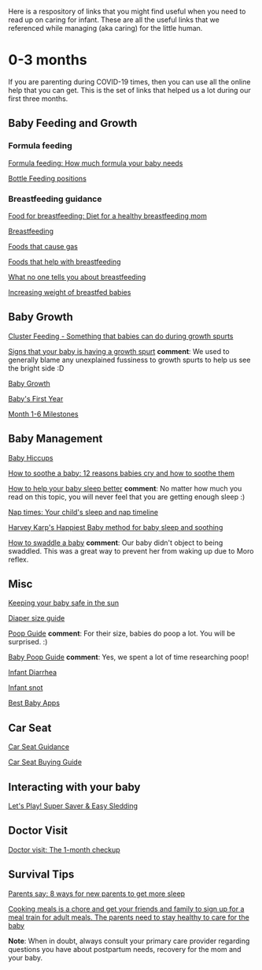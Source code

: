 Here is a respository of links that you might find useful when you need to read up on caring for infant. These are all the useful links that we referenced while managing (aka caring) for the little human.

# 0-3 months
If you are parenting during COVID-19 times, then you can use all the online help that you can get. This is the set of links that helped us a lot during our first three months.

## Baby Feeding and Growth
### Formula feeding
[Formula feeding: How much formula your baby needs](https://www.babycenter.com/0_how-much-formula-your-baby-needs_9136.bc)

[Bottle Feeding positions](https://www.drbrownsbaby.com/bottle-feeding-positions-and-techniques/)

### Breastfeeding guidance 
[Food for breastfeeding: Diet for a healthy breastfeeding mom](https://www.babycenter.com/0_diet-for-a-healthy-breastfeeding-mom_3565.bc)

[Breastfeeding](http://med.stanford.edu/newborns.html)

[Foods that cause gas](https://www.parents.com/baby/care/gas/gas-in-breastfed-babies/)

[Foods that help with breastfeeding](https://www.verywellfamily.com/foods-that-increase-breast-milk-supply-431598)

[What no one tells you about breastfeeding](https://blogs.webmd.com/womens-health/20180703/what-no-one-tells-you-about-breastfeeding)

[Increasing weight of breastfed babies](https://kellymom.com/health/growth/weight-gain_increase/)

## Baby Growth
[Cluster Feeding - Something that babies can do during growth spurts](https://amotherfarfromhome.com/cluster-feeding-newborn/)

[Signs that your baby is having a growth spurt](https://www.babycenter.com/101_signs-that-your-baby-is-having-a-growth-spurt_10418547.bc) **comment**: We used to generally blame any unexplained fussiness to growth spurts to help us see the bright side :D

[Baby Growth](https://www.babycenter.com/0_how-to-raise-a-happy-baby-and-child-birth-to-12-mo_1490882.bc?scid=iOS_MPBT_Referral)

[Baby's First Year](https://www.verywellfamily.com/babys-first-year-guide-4173867)

[Month 1-6 Milestones](https://www.babycenter.com/0_baby-milestones-1-to-6-months_1496585.bc?scid=iOS_MPBT_Referral)

## Baby Management
[Baby Hiccups](https://www.healthline.com/health/childrens-health/newborn-hiccups)

[How to soothe a baby: 12 reasons babies cry and how to soothe them](https://www.babycenter.com/0_12-reasons-babies-cry-and-how-to-soothe-them_9790.bc)

[How to help your baby sleep better](https://www.babycenter.com/0_expert-sleep-strategies-for-babies_1445907.bc) **comment**: No matter how much you read on this topic, you will never feel that you are getting enough sleep :)

[Nap times: Your child's sleep and nap timeline](https://www.babycenter.com/0_your-childs-sleep-and-nap-timeline_10357001.bc)

[Harvey Karp's Happiest Baby method for baby sleep and soothing](https://www.babycenter.com/0_harvey-karps-happiest-baby-method-for-baby-sleep-and-soothin_10373838.bc)

[How to swaddle a baby](https://themomfriend.com/how-to-swaddle-a-baby/) **comment**: Our baby didn't object to being swaddled. This was a great way to prevent her from waking up due to Moro reflex. 

## Misc
[Keeping your baby safe in the sun](https://www.babycenter.com/0_how-to-keep-your-baby-safe-in-the-sun_421.bc)

[Diaper size guide](https://click.huggies-enews.com/?qs=870a2aa180e4556107d780ddaf78615fb6a8e15e9f78bc3638be45b32e1d018e6a6543e4b34bc6bd6cf117c681495a067c62cc786a0540f2e8163f67dcae37da)

[Poop Guide](https://www.parents.com/baby/diapers/dirty/the-scoop-on-poop-whats-normal-whats-not/) **comment**: For their size, babies do poop a lot. You will be surprised. :)

[Baby Poop Guide](https://www.thebump.com/a/baby-poop) **comment**: Yes, we spent a lot of time researching poop!

[Infant Diarrhea](https://www.webmd.com/parenting/baby/baby-diarrhea-causes-treatment)

[Infant snot](https://www.unitypoint.org/blankchildrens/article.aspx?id=93395b95-baac-4a22-b434-0db1fe54d1c0)

[Best Baby Apps](https://www.todaysparent.com/baby/6-must-have-apps-for-new-moms/)

## Car Seat
[Car Seat Guidance](https://www.nhtsa.gov/sites/nhtsa.dot.gov/files/documents/carseat-recommendations-for-children-by-age-size.pdf)

[Car Seat Buying Guide](https://thecarseatlady.com/car-seat-buying-guide/)

## Interacting with your baby
[Let's Play! Super Saver & Easy Sledding](https://www.babycenter.com/0_lets-play-super-saver-easy-sledding_1498428.bc)

## Doctor Visit
[Doctor visit: The 1-month checkup](https://www.babycenter.com/0_doctor-visit-the-1-month-checkup_6599.bc)

## Survival Tips
[Parents say: 8 ways for new parents to get more sleep](https://www.babycenter.com/0_parents-say-8-ways-for-new-parents-to-get-more-sleep_7750.bc)

[Cooking meals is a chore and get your friends and family to sign up for a meal train for adult meals. The parents need to stay healthy to care for the baby](https://www.mealtrain.com/)



**Note**: When in doubt, always consult your primary care provider regarding questions you have about postpartum needs, recovery for the mom and your baby.
